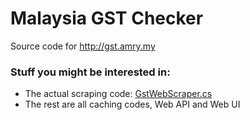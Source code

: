 # Malaysia GST Checker
Source code for http://gst.amry.my

### Stuff you might be interested in:
* The actual scraping code: [GstWebScraper.cs](Amry.Gst.Core/GstWebScraper.cs#L83-L94)
* The rest are all caching codes, Web API and Web UI
